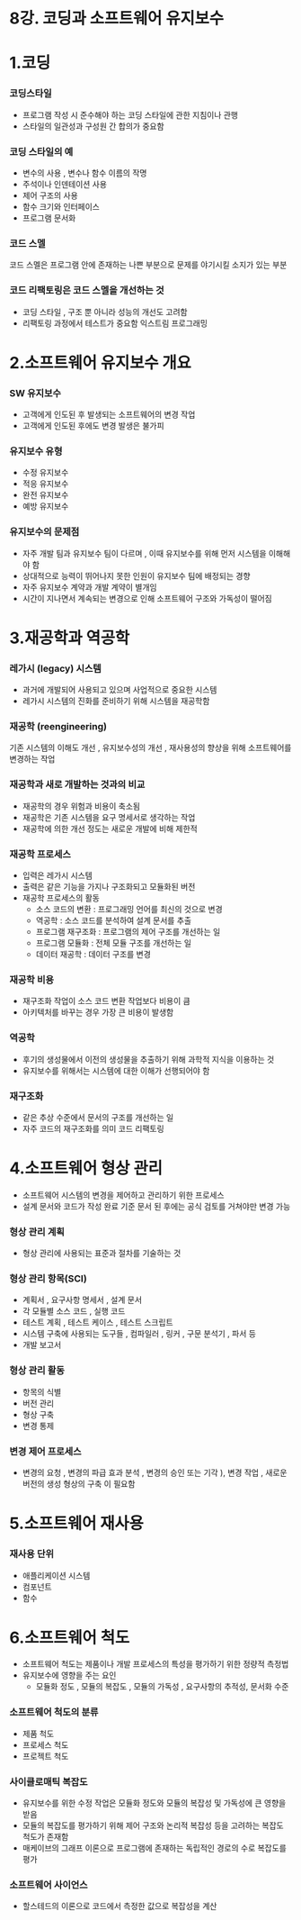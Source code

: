 # 8강. 코딩과 소프트웨어 유지보수

# 1.코딩

### 코딩스타일

- 프로그램 작성 시 준수해야 하는 코딩 스타일에 관한 지침이나 관행
- 스타일의 일관성과 구성원 간 합의가 중요함

### 코딩 스타일의 예

- 변수의 사용 , 변수나 함수 이름의 작명
- 주석이나 인덴테이션 사용
- 제어 구조의 사용
- 함수 크기와 인터페이스
- 프로그램 문서화

### 코드 스멜

코드 스멜은 프로그램 안에 존재하는 나쁜 부분으로 문제를 야기시킬 소지가 있는 부분

### 코드 리팩토링은 코드 스멜을 개선하는 것

- 코딩 스타일 , 구조 뿐 아니라 성능의 개선도 고려함
- 리팩토링 과정에서 테스트가 중요함 익스트림 프로그래밍

# 2.소프트웨어 유지보수 개요

### SW 유지보수

- 고객에게 인도된 후 발생되는 소프트웨어의 변경 작업
- 고객에게 인도된 후에도 변경 발생은 불가피

### 유지보수 유형

- 수정 유지보수
- 적응 유지보수
- 완전 유지보수
- 예방 유지보수

### 유지보수의 문제점

- 자주 개발 팀과 유지보수 팀이 다르며 , 이때 유지보수를 위해 먼저 시스템을 이해해야 함
- 상대적으로 능력이 뛰어나지 못한 인원이 유지보수 팀에 배정되는 경향
- 자주 유지보수 계약과 개발 계약이 별개임
- 시간이 지나면서 계속되는 변경으로 인해 소프트웨어 구조와 가독성이 떨어짐

# 3.재공학과 역공학

### 레가시 (legacy) 시스템

- 과거에 개발되어 사용되고 있으며 사업적으로 중요한 시스템
- 레가시 시스템의 진화를 준비하기 위해 시스템을 재공학함

### 재공학 (reengineering)

기존 시스템의 이해도 개선 , 유지보수성의 개선 , 재사용성의 향상을 위해 소프트웨어를 변경하는 작업

### 재공학과 새로 개발하는 것과의 비교

- 재공학의 경우 위험과 비용이 축소됨
- 재공학은 기존 시스템을 요구 명세서로 생각하는 작업
- 재공학에 의한 개선 정도는 새로운 개발에 비해 제한적

### 재공학 프로세스

- 입력은 레가시 시스템
- 출력은 같은 기능을 가지나 구조화되고 모듈화된 버전
- 재공학 프로세스의 활동
    - 소스 코드의 변환 : 프로그래밍 언어를 최신의 것으로 변경
    - 역공학 : 소스 코드를 분석하여 설계 문서를 추출
    - 프로그램 재구조화 : 프로그램의 제어 구조를 개선하는 일
    - 프로그램 모듈화 : 전체 모듈 구조를 개선하는 일
    - 데이터 재공학 : 데이터 구조를 변경

### 재공학 비용

- 재구조화 작업이 소스 코드 변환 작업보다 비용이 큼
- 아키텍처를 바꾸는 경우 가장 큰 비용이 발생함

### 역공학

- 후기의 생성물에서 이전의 생성물을 추출하기 위해 과학적 지식을 이용하는 것
- 유지보수를 위해서는 시스템에 대한 이해가 선행되어야 함

### 재구조화

- 같은 추상 수준에서 문서의 구조를 개선하는 일
- 자주 코드의 재구조화를 의미 코드 리팩토링

# 4.소프트웨어 형상 관리

- 소프트웨어 시스템의 변경을 제어하고 관리하기 위한 프로세스
- 설계 문서와 코드가 작성 완료 기준 문서 된 후에는 공식 검토를 거쳐야만 변경 가능

### 형상 관리 계획

- 형상 관리에 사용되는 표준과 절차를 기술하는 것

### 형상 관리 항목(SCI)

- 계획서 , 요구사항 명세서 , 설계 문서
- 각 모듈별 소스 코드 , 실행 코드
- 테스트 계획 , 테스트 케이스 , 테스트 스크립트
- 시스템 구축에 사용되는 도구들 , 컴파일러 , 링커 , 구문 분석기 , 파서 등
- 개발 보고서

### 형상 관리 활동

- 항목의 식별
- 버전 관리
- 형상 구축
- 변경 통제

### 변경 제어 프로세스

- 변경의 요청 , 변경의 파급 효과 분석 , 변경의 승인 또는 기각 ), 변경 작업 , 새로운 버전의 생성 형상의 구축 이 필요함

# 5.소프트웨어 재사용

### 재사용 단위

- 애플리케이션 시스템
- 컴포넌트
- 함수

# 6.소프트웨어 척도

- 소프트웨어 척도는 제품이나 개발 프로세스의 특성을 평가하기 위한 정량적 측정법
- 유지보수에 영향을 주는 요인
    - 모듈화 정도 , 모듈의 복잡도 , 모듈의 가독성 , 요구사항의 추적성, 문서화 수준

### 소프트웨어 척도의 분류

- 제품 척도
- 프로세스 척도
- 프로젝트 척도

### 사이클로매틱 복잡도

- 유지보수를 위한 수정 작업은 모듈화 정도와 모듈의 복잡성 및 가독성에 큰 영향을 받음
- 모듈의 복잡도를 평가하기 위해 제어 구조와 논리적 복잡성 등을 고려하는 복잡도 척도가 존재함
- 매케이브의 그래프 이론으로 프로그램에 존재하는 독립적인 경로의 수로 복잡도를 평가

### 소프트웨어 사이언스

- 할스테드의 이론으로 코드에서 측정한 값으로 복잡성을 계산